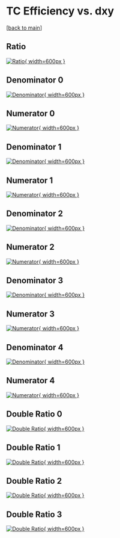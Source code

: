 # TC Efficiency vs. dxy

[[back to main](./)]



## Ratio

[![Ratio](../mtv/var/TC_loweta_13_0_eff_dxy.png){ width=600px }](../mtv/var/TC_loweta_13_0_eff_dxy.pdf)

## Denominator 0

[![Denominator](../mtv/den/TC_loweta_13_0_eff_dxy_den0.png){ width=600px }](../mtv/den/TC_loweta_13_0_eff_dxy_den0.pdf)

## Numerator 0

[![Numerator](../mtv/num/TC_loweta_13_0_eff_dxy_num0.png){ width=600px }](../mtv/num/TC_loweta_13_0_eff_dxy_num0.pdf)

## Denominator 1

[![Denominator](../mtv/den/TC_loweta_13_0_eff_dxy_den1.png){ width=600px }](../mtv/den/TC_loweta_13_0_eff_dxy_den1.pdf)

## Numerator 1

[![Numerator](../mtv/num/TC_loweta_13_0_eff_dxy_num1.png){ width=600px }](../mtv/num/TC_loweta_13_0_eff_dxy_num1.pdf)

## Denominator 2

[![Denominator](../mtv/den/TC_loweta_13_0_eff_dxy_den2.png){ width=600px }](../mtv/den/TC_loweta_13_0_eff_dxy_den2.pdf)

## Numerator 2

[![Numerator](../mtv/num/TC_loweta_13_0_eff_dxy_num2.png){ width=600px }](../mtv/num/TC_loweta_13_0_eff_dxy_num2.pdf)

## Denominator 3

[![Denominator](../mtv/den/TC_loweta_13_0_eff_dxy_den3.png){ width=600px }](../mtv/den/TC_loweta_13_0_eff_dxy_den3.pdf)

## Numerator 3

[![Numerator](../mtv/num/TC_loweta_13_0_eff_dxy_num3.png){ width=600px }](../mtv/num/TC_loweta_13_0_eff_dxy_num3.pdf)

## Denominator 4

[![Denominator](../mtv/den/TC_loweta_13_0_eff_dxy_den4.png){ width=600px }](../mtv/den/TC_loweta_13_0_eff_dxy_den4.pdf)

## Numerator 4

[![Numerator](../mtv/num/TC_loweta_13_0_eff_dxy_num4.png){ width=600px }](../mtv/num/TC_loweta_13_0_eff_dxy_num4.pdf)

## Double Ratio 0

[![Double Ratio](../mtv/ratio/TC_loweta_13_0_eff_dxy_ratio0.png){ width=600px }](../mtv/ratio/TC_loweta_13_0_eff_dxy_ratio0.pdf)

## Double Ratio 1

[![Double Ratio](../mtv/ratio/TC_loweta_13_0_eff_dxy_ratio1.png){ width=600px }](../mtv/ratio/TC_loweta_13_0_eff_dxy_ratio1.pdf)

## Double Ratio 2

[![Double Ratio](../mtv/ratio/TC_loweta_13_0_eff_dxy_ratio2.png){ width=600px }](../mtv/ratio/TC_loweta_13_0_eff_dxy_ratio2.pdf)

## Double Ratio 3

[![Double Ratio](../mtv/ratio/TC_loweta_13_0_eff_dxy_ratio3.png){ width=600px }](../mtv/ratio/TC_loweta_13_0_eff_dxy_ratio3.pdf)

